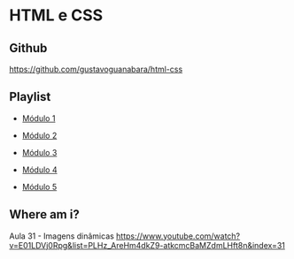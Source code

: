 # HTML e CSS

## Github
https://github.com/gustavoguanabara/html-css


## Playlist

- [Módulo 1](https://www.youtube.com/playlist?list=PLHz_AreHm4dkZ9-atkcmcBaMZdmLHft8n)

- [Módulo 2](https://www.youtube.com/playlist?list=PLHz_AreHm4dlUpEXkY1AyVLQGcpSgVF8s)

- [Módulo 3](https://www.youtube.com/playlist?list=PLHz_AreHm4dmcAviDwiGgHbeEJToxbOpZ)

- [Módulo 4](https://www.youtube.com/playlist?list=PLHz_AreHm4dkcVCk2Bn_fdVQ81Fkrh6WT)

- [Módulo 5]()


## Where am i?

Aula 31 - Imagens dinâmicas
https://www.youtube.com/watch?v=E01LDVj0Rpg&list=PLHz_AreHm4dkZ9-atkcmcBaMZdmLHft8n&index=31